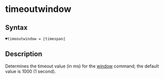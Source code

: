 # timeoutwindow

## Syntax

```G1ANT
♥timeoutwindow = ⟦timespan⟧
```

## Description

Determines the timeout value (in ms) for the [window](../Commands/WindowCommand.md) command; the default value is 1000 (1 second).



